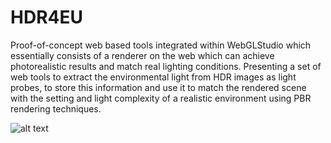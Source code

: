# HDR4EU


Proof-of-concept web based tools integrated within WebGLStudio which essentially consists of a renderer on the web which can achieve photorealistic results and match real lighting conditions. Presenting a set of web tools to extract the environmental light from HDR images as light probes, to store this information and use it to match the rendered scene with the setting and light complexity of a realistic environment using PBR rendering techniques.

![alt text](https://webglstudio.org/users/arodriguez/screenshots/Captura.PNG)
